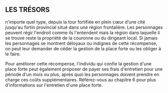 ## LES TRÉSORS


n'importe quel type, depuis la tour fortifiée en plein cœur
d’une cité jusqu'au fortin provincial situé dans une région
frontalière. Les personnages peuvent régir l'endroit comme
ils l'entendent mais la région dans laquelle il se trouve reste
la propriété de la couronne ou du dirigeant local. Si jamais
les personnages se montrent déloyaux ou indignes de cette
récompense, on peut leur demander de céder la gestion de la
place forte ou les obliger à le faire.

Pour améliorer cette récompense, l'individu qui confie la
gestion d'une place forte peut également proposer de payer
ses frais d'entretien pour une période d'un mois ou plus,
après quoi les personnages doivent prendre en charge ces
coûts supplémentaires. Référez-vous au chapitre 6 pour plus
d'informations sur l'entretien d'une place forte.
